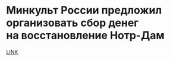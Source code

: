 # Минкульт России предложил организовать сбор денег на восстановление Нотр-Дам



[LINK](https://varlamov.ru/3397118.html)